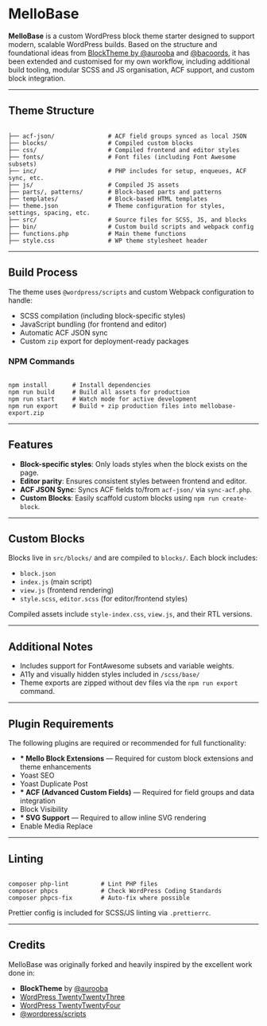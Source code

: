 <h1>MelloBase</h1>

<p><strong>MelloBase</strong> is a custom WordPress block theme starter designed to support modern, scalable WordPress builds. Based on the structure and foundational ideas from <a href="https://github.com/aurooba">BlockTheme by @aurooba</a> and <a href="https://github.com/bacoords">@bacoords</a>, it has been extended and customised for my own workflow, including additional build tooling, modular SCSS and JS organisation, ACF support, and custom block integration.</p>

<hr />

<h2>Theme Structure</h2>

<pre><code>
├── acf-json/               # ACF field groups synced as local JSON
├── blocks/                 # Compiled custom blocks
├── css/                    # Compiled frontend and editor styles
├── fonts/                  # Font files (including Font Awesome subsets)
├── inc/                    # PHP includes for setup, enqueues, ACF sync, etc.
├── js/                     # Compiled JS assets
├── parts/, patterns/       # Block-based parts and patterns
├── templates/              # Block-based HTML templates
├── theme.json              # Theme configuration for styles, settings, spacing, etc.
├── src/                    # Source files for SCSS, JS, and blocks
├── bin/                    # Custom build scripts and webpack config
├── functions.php           # Main theme functions
├── style.css               # WP theme stylesheet header
</code></pre>

<hr />

<h2>Build Process</h2>

<p>The theme uses <code>@wordpress/scripts</code> and custom Webpack configuration to handle:</p>

<ul>
  <li>SCSS compilation (including block-specific styles)</li>
  <li>JavaScript bundling (for frontend and editor)</li>
  <li>Automatic ACF JSON sync</li>
  <li>Custom <code>zip</code> export for deployment-ready packages</li>
</ul>

<h3>NPM Commands</h3>

<pre><code>
npm install       # Install dependencies
npm run build     # Build all assets for production
npm run start     # Watch mode for active development
npm run export    # Build + zip production files into mellobase-export.zip
</code></pre>

<hr />

<h2>Features</h2>

<ul>
  <li><strong>Block-specific styles</strong>: Only loads styles when the block exists on the page.</li>
  <li><strong>Editor parity</strong>: Ensures consistent styles between frontend and editor.</li>
  <li><strong>ACF JSON Sync</strong>: Syncs ACF fields to/from <code>acf-json/</code> via <code>sync-acf.php</code>.</li>
  <li><strong>Custom Blocks</strong>: Easily scaffold custom blocks using <code>npm run create-block</code>.</li>
</ul>

<hr />

<h2>Custom Blocks</h2>

<p>Blocks live in <code>src/blocks/</code> and are compiled to <code>blocks/</code>. Each block includes:</p>

<ul>
  <li><code>block.json</code></li>
  <li><code>index.js</code> (main script)</li>
  <li><code>view.js</code> (frontend rendering)</li>
  <li><code>style.scss</code>, <code>editor.scss</code> (for editor/frontend styles)</li>
</ul>

<p>Compiled assets include <code>style-index.css</code>, <code>view.js</code>, and their RTL versions.</p>

<hr />

<h2>Additional Notes</h2>

<ul>
  <li>Includes support for FontAwesome subsets and variable weights.</li>
  <li>A11y and visually hidden styles included in <code>/scss/base/</code></li>
  <li>Theme exports are zipped without dev files via the <code>npm run export</code> command.</li>
</ul>

<hr />

<h2>Plugin Requirements</h2>

<p>The following plugins are required or recommended for full functionality:</p>

<ul>
  <li><strong>* Mello Block Extensions</strong> — Required for custom block extensions and theme enhancements</li>
  <li>Yoast SEO</li>
  <li>Yoast Duplicate Post</li>
  <li><strong>* ACF (Advanced Custom Fields)</strong> — Required for field groups and data integration</li>
  <li>Block Visibility</li>
  <li><strong>* SVG Support</strong> — Required to allow inline SVG rendering</li>
  <li>Enable Media Replace</li>
</ul>

<hr />

<h2>Linting</h2>

<pre><code>
composer php-lint         # Lint PHP files
composer phpcs            # Check WordPress Coding Standards
composer phpcs-fix        # Auto-fix where possible
</code></pre>

<p>Prettier config is included for SCSS/JS linting via <code>.prettierrc</code>.</p>

<hr />

<h2>Credits</h2>

<p>MelloBase was originally forked and heavily inspired by the excellent work done in:</p>

<ul>
  <li><strong>BlockTheme</strong> by <a href="https://github.com/aurooba">@aurooba</a></li>
  <li><a href="https://wordpress.org/themes/twentytwentythree/">WordPress TwentyTwentyThree</a></li>
  <li><a href="https://wordpress.org/themes/twentytwentyfour/">WordPress TwentyTwentyFour</a></li>
  <li><a href="https://developer.wordpress.org/block-editor/packages/packages-scripts/">@wordpress/scripts</a></li>
</ul>
